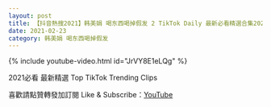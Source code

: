 ```yaml
---
layout: post
title: 【抖音熱搜2021】韩美娟 喝东西喝掉假发 2 TikTok Daily 最新必看精選合集2021 02 23
date: 2021-02-23
category: 韩美娟 喝东西喝掉假发
---
```


{% include youtube-video.html id="JrVY8E1eLQg" %}

2021必看 最新精選 Top TikTok Trending Clips

喜歡請點贊轉發加訂閱 Like & Subscribe：[YouTube](https://www.youtube.com/channel/UCAoR7VcanIPd04uEq_GIylA/videos)

